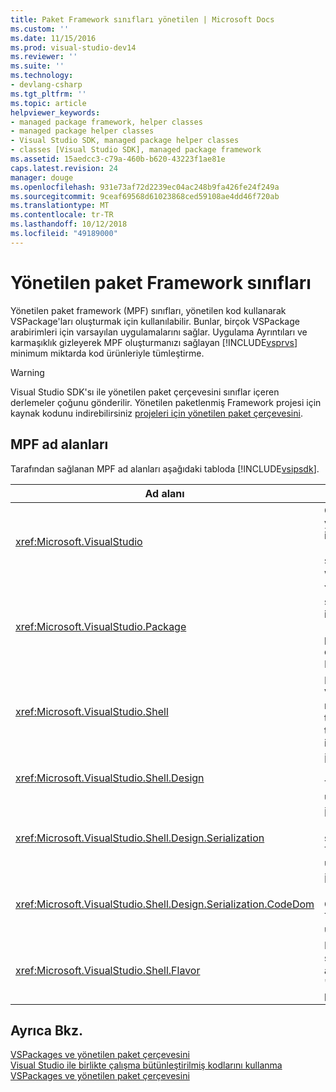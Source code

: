 ```yaml
---
title: Paket Framework sınıfları yönetilen | Microsoft Docs
ms.custom: ''
ms.date: 11/15/2016
ms.prod: visual-studio-dev14
ms.reviewer: ''
ms.suite: ''
ms.technology:
- devlang-csharp
ms.tgt_pltfrm: ''
ms.topic: article
helpviewer_keywords:
- managed package framework, helper classes
- managed package helper classes
- Visual Studio SDK, managed package helper classes
- classes [Visual Studio SDK], managed package framework
ms.assetid: 15aedcc3-c79a-460b-b620-43223f1ae81e
caps.latest.revision: 24
manager: douge
ms.openlocfilehash: 931e73af72d2239ec04ac248b9fa426fe24f249a
ms.sourcegitcommit: 9ceaf69568d61023868ced59108ae4dd46f720ab
ms.translationtype: MT
ms.contentlocale: tr-TR
ms.lasthandoff: 10/12/2018
ms.locfileid: "49189000"
---
```

# <a name="managed-package-framework-classes"></a>Yönetilen paket Framework sınıfları
Yönetilen paket framework (MPF) sınıfları, yönetilen kod kullanarak VSPackage'ları oluşturmak için kullanılabilir. Bunlar, birçok VSPackage arabirimleri için varsayılan uygulamalarını sağlar. Uygulama Ayrıntıları ve karmaşıklık gizleyerek MPF oluşturmanızı sağlayan [!INCLUDE[vsprvs](../includes/vsprvs-md.md)] minimum miktarda kod ürünleriyle tümleştirme.  
  
> [!WARNING]
>  Visual Studio SDK'sı ile yönetilen paket çerçevesini sınıflar içeren derlemeler çoğunu gönderilir. Yönetilen paketlenmiş Framework projesi için kaynak kodunu indirebilirsiniz [projeleri için yönetilen paket çerçevesini](http://mpfproj11.codeplex.com/).  
  
## <a name="mpf-namespaces"></a>MPF ad alanları  
 Tarafından sağlanan MPF ad alanları aşağıdaki tabloda [!INCLUDE[vsipsdk](../includes/vsipsdk-md.md)].  
  
|Ad alanı|İçindekiler|  
|----------------|--------------|  
|<xref:Microsoft.VisualStudio>|COM hata işleme yararlı sınıfları içeren [!INCLUDE[vsprvs](../includes/vsprvs-md.md)] sabitleri ve Win32 windows.|  
|<xref:Microsoft.VisualStudio.Package>|Yönetilen kod için sarmalayıcıları içerir [!INCLUDE[vsprvs](../includes/vsprvs-md.md)] projeler ve düzenleyiciler MSBuild.|  
|<xref:Microsoft.VisualStudio.Shell>|Birçok yaygın Visual Studio nesne uygulaması türetilen MPF temel sınıflar içerir.|  
|<xref:Microsoft.VisualStudio.Shell.Design>|İçeren [!INCLUDE[vsprvs](../includes/vsprvs-md.md)] Tasarımcı uzantıları.|  
|<xref:Microsoft.VisualStudio.Shell.Design.Serialization>|İçeren [!INCLUDE[vsprvs](../includes/vsprvs-md.md)] serileştirme Tasarımcı uzantıları.|  
|<xref:Microsoft.VisualStudio.Shell.Design.Serialization.CodeDom>|İçeren [!INCLUDE[vsprvs](../includes/vsprvs-md.md)] CodeDom Tasarımcı uzantıları.|  
|<xref:Microsoft.VisualStudio.Shell.Flavor>|Destekler subtypes (diğer adıyla "Özellikleri") projesi.|  
  
## <a name="see-also"></a>Ayrıca Bkz.  
 [VSPackages ve yönetilen paket çerçevesini](../misc/vspackages-and-the-managed-package-framework.md)   
 [Visual Studio ile birlikte çalışma bütünleştirilmiş kodlarını kullanma](../extensibility/internals/using-visual-studio-interop-assemblies.md)   
 [VSPackages ve yönetilen paket çerçevesini](../misc/vspackages-and-the-managed-package-framework.md)